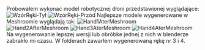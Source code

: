Próbowałem wykonać model robotycznej dłoni przedstawionej wyglądające:
![WzórRęki-Tył](https://user-images.githubusercontent.com/46341978/142470828-0cd94395-79ab-4e9e-a709-f569ffb2ef9c.jpg)
![WzórRęki-Przód](https://user-images.githubusercontent.com/46341978/142470835-36d3d7f1-e7f7-4131-b0bc-c6a0d9470579.jpg)
Najlepsze modele wygenerowane w Meshroomie wyglądają tak:
![Hand1AterMeshroom](https://user-images.githubusercontent.com/46341978/142470220-982509d3-987d-40d2-8a31-2bc288be4460.png)
![Hand2AfterMeshroom](https://user-images.githubusercontent.com/46341978/142470223-bd068b16-7ead-4d76-bcb1-f9d2c2b730a9.png)
![Hand3AterMeshroom](https://user-images.githubusercontent.com/46341978/142470230-7a8edd94-6bad-4c72-a26d-a20f64f16e87.png)
![Hand4AterMeshroom](https://user-images.githubusercontent.com/46341978/142470214-ad0f9079-d913-445b-a8cb-76559c5f4c6b.png)
Na wygenerowanie lepszej wersji lub obróbke jednej z nich w blenderze zabrakło mi czasu. W folderach zawarłem wygenerowaną rękę nr 3 i 4.


